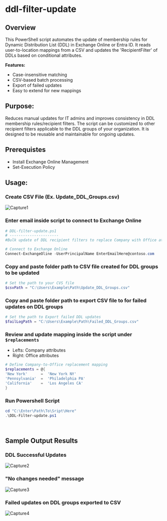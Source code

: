 # ddl-filter-update

## Overview 
This PowerShell script automates the update of membership rules for Dynamic Distribution List (DDL) in Exchange Online or Entra ID. It reads user-to-location mappings from a CSV and updates the 'RecipientFilter' of DDLs based on conditional attributes.

**Features:**
- Case-insensitive matching
- CSV-based batch processing
- Export of failed updates
- Easy to extend for new mappings



## Purpose:
Reduces manual updates for IT admins and improves consistency in DDL membership rules/recipient filters. The script can be customized to other recipient filters applicable to the DDL groups of your organization. It is designed to be reusable and maintainable for ongoing updates.



## Prerequistes
- Install Exchange Online Management
- Set-Execution Policy



## Usage:
### Create CSV File (Ex. Update_DDL_Groups.csv)

![Capture1](https://github.com/user-attachments/assets/df3d51b3-cae4-44d6-b02e-c71aa2a92eb3)

### Enter email inside script to connect to Exchange Online
```Powershell
# DDL-filter-update.ps1
# ----------------------
#Bulk update of DDL recipient filters to replace Company with Office attribtues

# Connect to Exchange Online
Connect-ExchangeOline -UserPrincipalName EnterEmailHere@contoso.com
```

### Copy and paste folder path to CSV file created for DDL groups to be updated
```Powershell
# Set the path to your CVS file
$csvPath = "C:\Users\Example\Path\Update_DDL_Groups.csv"
```

### Copy and paste folder path to export CSV file to for failed updates on DDL groups
```Powershell
# Set the path to Export failed DDL updates
$failLogPath = "C:\Users\Example\Path\Failed_DDL_Groups.csv"
```

### Review and update mapping inside the script under `$replacements`
- Lefts: Company attributes 
- Right: Office attributes
```Powershell
# Define Company-to-Office replacement mapping
$replacements = @{
'New York'      =  'New York NY'
'Pennsylvania'  =  'Philadelphia PA'
'California'    =  'Los Angeles CA'
}
```


### Run Powershell Script
```Powershell
cd "C:\Enter\Path\To\Sript\Here"
.\DDL-Filter-update.ps1
```

$~$


## Sample Output Results
### DDL Successful Updates
![Capture2](https://github.com/user-attachments/assets/2a3b6e61-af1c-496d-8f71-8c240e4f3db9)

### "No changes needed" message
![Capture3](https://github.com/user-attachments/assets/36a82370-53b5-40cc-ae93-8e0956cefaa1)

### Failed updates on DDL groups exported to CSV 
![Capture4](https://github.com/user-attachments/assets/d8793203-f5b7-4de5-a3bf-2c7065fe3843)



